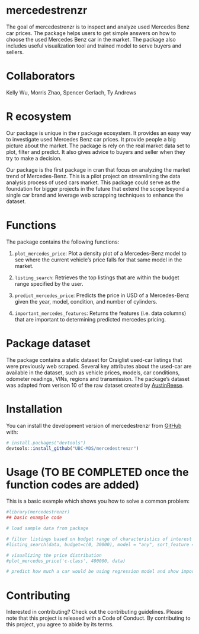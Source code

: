 
<!-- README.md is generated from README.Rmd. Please edit that file -->

# mercedestrenzr

<!-- badges: start -->
<!-- badges: end -->

The goal of mercedestrenzr is to inspect and analyze used Mercedes Benz
car prices. The package helps users to get simple answers on how to
choose the used Mercedes Benz car in the market. The package also
includes useful visualization tool and trained model to serve buyers and
sellers.

# Collaborators

Kelly Wu, Morris Zhao, Spencer Gerlach, Ty Andrews

# R ecosystem

Our package is unique in the r package ecosystem. It provides an easy
way to investigate used Mercedes Benz car prices. It provide people a
big picture about the market. The package is rely on the real market
data set to plot, filter and predict. It also gives advice to buyers and
seller when they try to make a decision.

Our package is the first package in cran that focus on analyzing the
market trend of Mercedes-Benz. This is a pilot project on streamlining
the data analysis process of used cars market. This package could serve
as the foundation for bigger projects in the future that extend the
scope beyond a single car brand and leverage web scrapping techniques to
enhance the dataset.

# Functions

The package contains the following functions:

1.  `plot_mercedes_price`: Plot a density plot of a Mercedes-Benz model
    to see where the current vehicle’s price falls for that same model
    in the market.

2.  `listing_search`: Retrieves the top listings that are within the
    budget range specified by the user.

3.  `predict_mercedes_price`: Predicts the price in USD of a
    Mercedes-Benz given the year, model, condition, and number of
    cylinders.

4.  `important_mercedes_features`: Returns the features (i.e. data
    columns) that are important to determining predicted mercedes
    pricing.

# Package dataset

The package contains a static dataset for Craiglist used-car listings
that were previously web scraped. Several key attributes about the
used-car are available in the dataset, such as vehicle prices, models,
car conditions, odometer readings, VINs, regions and transmission. The
package’s dataset was adapted from verison 10 of the raw dataset created
by [AustinReese](https://github.com/AustinReese/UsedVehicleSearch).

# Installation

You can install the development version of mercedestrenzr from
[GitHub](https://github.com/) with:

``` r
# install.packages("devtools")
devtools::install_github("UBC-MDS/mercedestrenzr")
```

# Usage (TO BE COMPLETED once the function codes are added)

This is a basic example which shows you how to solve a common problem:

``` r
#library(mercedestrenzr)
## basic example code

# load sample data from package

# filter listings based on budget range of characteristics of interest
#listing_search(data, budget=c(0, 30000), model = "any", sort_feature = "odometer", ascending = TRUE)

# visualizing the price distribution
#plot_mercedes_price('c-class', 400000, data)

# predict how much a car would be using regression model and show important features
```

# Contributing

Interested in contributing? Check out the contributing guidelines.
Please note that this project is released with a Code of Conduct. By
contributing to this project, you agree to abide by its terms.

